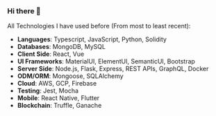 ### Hi there 👋

All Technologies I have used before (From most to least recent):

- **Languages**: Typescript, JavaScript, Python, Solidity
- **Databases**: MongoDB, MySQL
- **Client Side**: React, Vue
- **UI Frameworks**: MaterialUI, ElementUI, SemanticUI, Bootstrap
- **Server Side**: Node.js, Flask, Express, REST APIs, GraphQL, Docker
- **ODM/ORM**: Mongoose, SQLAlchemy
- **Cloud**: AWS, GCP, Firebase
- **Testing**: Jest, Mocha
- **Mobile**: React Native, Flutter
- **Blockchain**: Truffle, Ganache

<!--
- AWS: EC2, S3, DynamoDB, Lambda
- GCP: Cloud Functions, Cloud Run, App Engine, AI Platform
- Firebase: Authentication, Firestore, Storage, Functions

**marktanrj/marktanrj** is a ✨ _special_ ✨ repository because its `README.md` (this file) appears on your GitHub profile.

Here are some ideas to get you started:

- 🔭 I’m currently working on ...
- 🌱 I’m currently learning ...
- 👯 I’m looking to collaborate on ...
- 🤔 I’m looking for help with ...
- 💬 Ask me about ...
- 📫 How to reach me: ...
- 😄 Pronouns: ...
- ⚡ Fun fact: ...
-->
